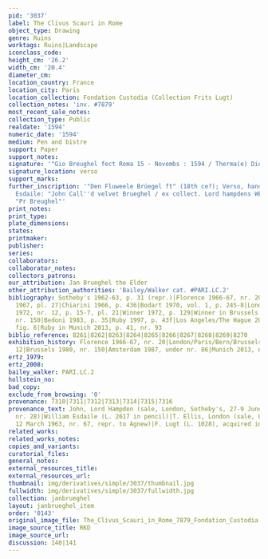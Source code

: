 ```yaml
---
pid: '3037'
label: The Clivus Scauri in Rome
object_type: Drawing
genre: Ruins
worktags: Ruins|Landscape
iconclass_code:
height_cm: '26.2'
width_cm: '20.4'
diameter_cm:
location_country: France
location_city: Paris
location_collection: Fondation Custodia (Collection Frits Lugt)
collection_notes: 'inv. #7879'
most_recent_sale_notes:
collection_type: Public
realdate: '1594'
numeric_date: '1594'
medium: Pen and bistre
support: Paper
support_notes:
signature: '"Gio Breughel fect Roma 15 - Novembs : 1594 / Therma(e) Diocletianes"'
signature_location: verso
support_marks:
further_inscription: '"Den Fluweele Brúegel ft" (18th ce?); Verso, hand of collector
  Esdaile: "John Call''d velvet Brueghel / ex collect. Lord hampdens WE"; "3191" and
  "Pr Breughel"'
print_notes:
print_type:
plate_dimensions:
states:
printmaker:
publisher:
series:
collaborators:
collaborator_notes:
collectors_patrons:
our_attribution: Jan Brueghel the Elder
other_attribution_authorities: 'Bailey/Walker cat. #PARI.LC.2'
bibliography: Sotheby's 1962-63, p. 31 (repr.)|Florence 1966-67, nr. 20, pl. XI|Gelder
  1967, pl. 27|Chiarini 1966, p. 436|Bodart 1970, vol. 1, p. 245-8|London/Paris/Bern/Brussels
  1972, nr. 12, p. 15-7, pl. 21|Winner 1972, p. 129|Winner in Brussels 1980, p. 211,
  nr. 150|Bedoni 1983, p. 35|Ruby 1997, p. 43f|Los Angeles/The Hague 2006-07, p. 8,
  fig. 6|Ruby in Munich 2013, p. 41, nr. 93
biblio_reference: 8261|8262|8263|8264|8265|8266|8267|8268|8269|8270
exhibition_history: Florence 1966-67, nr. 20|London/Paris/Bern/Brussels 1972, nr.
  12|Brussels 1980, nr. 150|Amsterdam 1987, under nr. 86|Munich 2013, nr. 93
ertz_1979:
ertz_2008:
bailey_walker: PARI.LC.2
hollstein_no:
bad_copy:
exclude_from_browsing: '0'
provenance: 7310|7311|7312|7313|7314|7315|7316
provenance_text: John, Lord Hampden (sale, London, Sotheby's, 27-9 June 1827, from
  nr. 28)|William Esdaile (L. 2617 in pencil)|T. Ellis, London (sale, London, Sotheby's
  12 March 1963, nr. 67, repr. to Agnew)|F. Lugt (L. 1028), acquired in 1963
related_works:
related_works_notes:
copies_and_variants:
curatorial_files:
general_notes:
external_resources_title:
external_resources_url:
thumbnail: img/derivatives/simple/3037/thumbnail.jpg
fullwidth: img/derivatives/simple/3037/fullwidth.jpg
collection: janbrueghel
layout: janbrueghel_item
order: '0143'
original_image_file: The_Clivus_Scauri_in_Rome_7879_Fondation_Custodia.jpg
image_source_title: RKD
image_source_url:
discussion: 140|141
---
```

